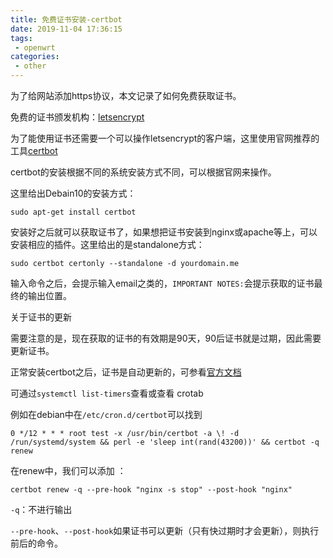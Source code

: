 ```yaml
---
title: 免费证书安装-certbot
date: 2019-11-04 17:36:15
tags: 
 - openwrt
categories: 
 - other
---
```




为了给网站添加https协议，本文记录了如何免费获取证书。

免费的证书颁发机构：[letsencrypt](https://letsencrypt.org/zh-cn/)

为了能使用证书还需要一个可以操作letsencrypt的客户端，这里使用官网推荐的工具[certbot](https://certbot.eff.org/)



certbot的安装根据不同的系统安装方式不同，可以根据官网来操作。

这里给出Debain10的安装方式：

```shell
sudo apt-get install certbot
```



安装好之后就可以获取证书了，如果想把证书安装到nginx或apache等上，可以安装相应的插件。这里给出的是standalone方式：

```shell
sudo certbot certonly --standalone -d yourdomain.me
```

输入命令之后，会提示输入email之类的，`IMPORTANT NOTES:`会提示获取的证书最终的输出位置。



关于证书的更新

需要注意的是，现在获取的证书的有效期是90天，90后证书就是过期，因此需要更新证书。

正常安装certbot之后，证书是自动更新的，可参看[官方文档 ](https://certbot.eff.org/docs/using.html#automated-renewals)

可通过`systemctl list-timers`查看或查看 crotab

例如在debian中在`/etc/cron.d/certbot`可以找到

```shell
0 */12 * * * root test -x /usr/bin/certbot -a \! -d /run/systemd/system && perl -e 'sleep int(rand(43200))' && certbot -q renew
```

在renew中，我们可以添加 ：

```shell
certbot renew -q --pre-hook "nginx -s stop" --post-hook "nginx"
```

`-q`：不进行输出

`--pre-hook`、`--post-hook`如果证书可以更新（只有快过期时才会更新），则执行前后的命令。